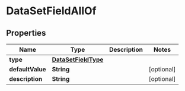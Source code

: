 

# DataSetFieldAllOf

## Properties

Name | Type | Description | Notes
------------ | ------------- | ------------- | -------------
**type** | [**DataSetFieldType**](DataSetFieldType.md) |  | 
**defaultValue** | **String** |  |  [optional]
**description** | **String** |  |  [optional]



